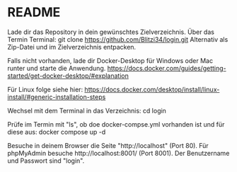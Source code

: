 # README

Lade dir das Repository in dein gewünschtes Zielverzeichnis.
Über das Termin Terminal:
git clone https://github.com/Blitzi34/login.git
Alternativ als Zip-Datei und im Zielverzeichnis entpacken. 

Falls nicht vorhanden, lade dir Docker-Desktop für Windows oder Mac runter und starte die Anwendung.
https://docs.docker.com/guides/getting-started/get-docker-desktop/#explanation

Für Linux folge siehe hier:
https://docs.docker.com/desktop/install/linux-install/#generic-installation-steps

Wechsel mit dem Terminal in das Verzeichnis:
cd login

Prüfe im Termin mit "ls", ob doe docker-compse.yml vorhanden ist und für diese aus:
docker compose up -d

Besuche in deinem Browser die Seite "http://localhost" (Port 80). 
Für phpMyAdmin besuche http://localhost:8001/ (Port 8001).
Der Benutzername und Passwort sind "login". 